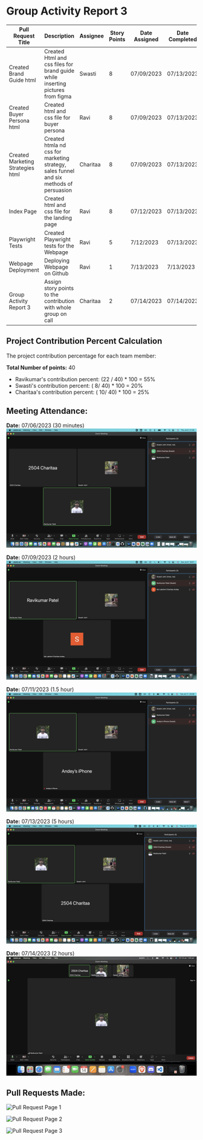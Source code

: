 # Group Activity Report 3

| Pull Request Title | Description | Assignee | Story Points | Date Assigned | Date Completed |
| ------------------ | ----------- | -------- | ------------- | ------------- | -------------- |
| Created Brand Guide html | Created Html and css files for brand guide while inserting pictures from figma  | Swasti | 8 | 07/09/2023 | 07/13/2023 |
| Created Buyer Persona html | Created html and css file for buyer persona | Ravi | 8 | 07/09/2023 | 07/13/2023 |
| Created Marketing Strategies html| Created htmla nd css for marketing strategy, sales funnel and six methods of persuasion | Charitaa | 8 | 07/09/2023 | 07/13/2023 |
| Index Page | Created html and css file for the landing page  | Ravi | 8 | 07/12/2023 | 07/13/2023 |
| Playwright Tests| Created Playwright tests for the Webpage | Ravi | 5 | 7/12/2023 | 07/13/2023 |
| Webpage Deployment | Deploying Webpage on Github | Ravi | 1 | 7/13/2023 | 7/13/2023
| Group Activity Report 3 | Assign story points to the contribution with whole group on call | Charitaa | 2 | 07/14/2023 | 07/14/2023 |


## Project Contribution Percent Calculation

The project contribution percentage for each team member:

**Total Number of points:** 40
- Ravikumar's contribution percent: (22 / 40) * 100 = 55%
- Swasti's contribution percent: ( 8/ 40) * 100 = 20%
- Charitaa's contribution percent: ( 10/ 40) * 100 = 25%


## Meeting Attendance:

**Date:** 07/06/2023 (30 minutes)
![First Meeting (07/06/2023)](docs/images/7-6.png)

**Date:** 07/09/2023 (2 hours)
![Second Meeting (07/09/2023)](docs/images/7-9.png)

**Date:** 07/11/2023 (1.5 hour)
![Third Meeting (07/11/2023)](docs/images/7-11.png)

**Date:** 07/13/2023 (5 hours)
![Fourth Meeting (07/13/2023)](docs/images/7-13.png)

**Date:** 07/14/2023 (2 hours)
![Final Meeting (07/14/2023)](docs/images/7-14.png)

## Pull Requests Made:

![Pull Request Page 1](docs/images/week_3_pull_request_page_1.jpeg)

![Pull Request Page 2](docs/images/week_3_pull_request_page_2.jpeg)

![Pull Request Page 3](docs/images/week_3_pull_request_page_3.jpeg)


